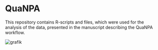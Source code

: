 # QuaNPA
This repository contains R-scripts and files, which were used for the analysis of the data, presented in the manuscript describing the QuaNPA workflow.

![grafik](https://user-images.githubusercontent.com/65341652/217351789-9e4a33f9-a942-447c-8c24-647c1848fb66.png)
